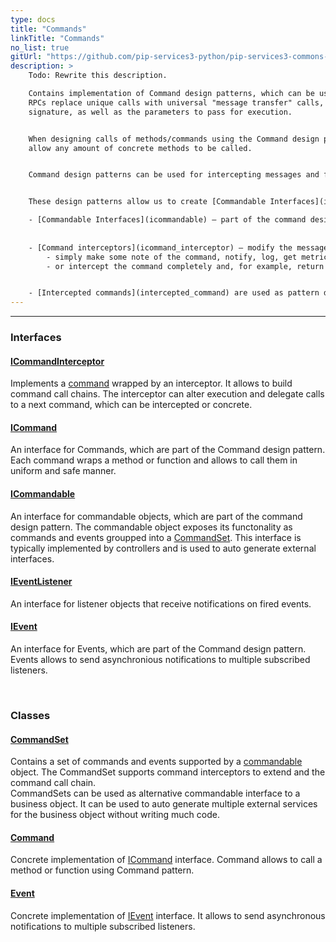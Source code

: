 ```yaml
---
type: docs
title: "Commands"
linkTitle: "Commands"
no_list: true
gitUrl: "https://github.com/pip-services3-python/pip-services3-commons-python"
description: >
    Todo: Rewrite this description.  

    Contains implementation of Command design patterns, which can be used to implement various remote procedure calls (RPCs).
    RPCs replace unique calls with universal "message transfer" calls, in which the message itself contains the called method's 
    signature, as well as the parameters to pass for execution. 


    When designing calls of methods/commands using the Command design pattern, uniform interfaces can be used, which, in turn, 
    allow any amount of concrete methods to be called.


    Command design patterns can be used for intercepting messages and for various logging implementations. 


    These design patterns allow us to create [Commandable Interfaces](icommandable), which are completely universal. If an object extends [ICommandable](icommandable) and returns a [CommandSet](command_set), then we can implement, with minimal code, a commandable client for this object, using various technologies.

    - [Commandable Interfaces](icommandable) – part of the command design pattern, used to make classes with certain logic, which are capable of receiving and processing commands in this universal form. 
    
    
    - [Command interceptors](icommand_interceptor) – modify the message execution pipeline. Command interceptors are used to intercept calls, perform a set of actions, and, optionally, cancel the command's actual execution by simply returning a result. This logic is used in  aspect-oriented programming. Aspect-oriented programming contains perpendicular logic (aspects, for example: logging, caching, blocking), which can be removed from the business logic and added to these perpendicular calls. When using interceptors, a command can pass through an execution chain, consisting of interceptors, which can: 
        - simply make some note of the command, notify, log, get metrics, or do some other passive task;
        - or intercept the command completely and, for example, return a previous record of the call from the cache. A command’s return value can also be intercepted in a similar manner: the result can be written to cache, so that the next call doesn’t have to be made. 


    - [Intercepted commands](intercepted_command) are used as pattern decorators in the command design pattern. They are represented as regular commands, but run their own logic before calling the actual command. 
---
```

---

<div class="module-body"> 

### Interfaces

#### [ICommandInterceptor](icommand_interceptor)
Implements a [command](icommand) wrapped by an interceptor.
It allows to build command call chains. The interceptor can alter execution
and delegate calls to a next command, which can be intercepted or concrete.

#### [ICommand](icommand)
An interface for Commands, which are part of the Command design pattern. Each command wraps a method or function and allows 
to call them in uniform and safe manner.

#### [ICommandable](icommandable)
An interface for commandable objects, which are part of the command design pattern.
The commandable object exposes its functonality as commands and events groupped
into a [CommandSet](command_set).
This interface is typically implemented by controllers and is used to auto generate
external interfaces.

#### [IEventListener](ievent_listener)
An interface for listener objects that receive notifications on fired events.

#### [IEvent](ievent)
An interface for Events, which are part of the Command design pattern.
Events allows to send asynchronious notifications to multiple subscribed listeners.

<br>

### Classes

#### [CommandSet](command_set)
Contains a set of commands and events supported by a [commandable](icommandable) object.
The CommandSet supports command interceptors to extend and the command call chain.   
CommandSets can be used as alternative commandable interface to a business object.
It can be used to auto generate multiple external services for the business object
without writing much code.

#### [Command](command)
Concrete implementation of [ICommand](icommand) interface. Command allows to call a method
or function using Command pattern.

#### [Event](event)
Concrete implementation of [IEvent](ievent) interface.
It allows to send asynchronous notifications to multiple subscribed listeners.

</div>